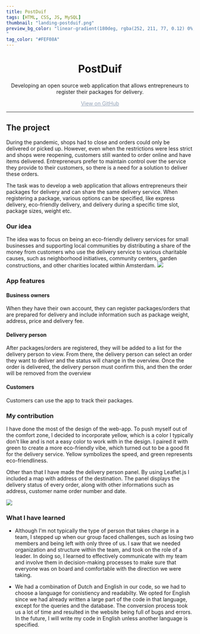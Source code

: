 ```yaml
---
title: PostDuif
tags: [HTML, CSS, JS, MySQL]
thumbnail: "landing-postduif.png"
preview_bg_color: "linear-gradient(180deg, rgba(252, 211, 77, 0.12) 0%, rgba(252, 211, 77, 0.15) 47.92%, rgba(252, 211, 77, 0.2) 100%);
"
tag_color: "#FEF08A"
---
```


<h1 style="text-align: center;">PostDuif </h1>

<div style ="font-size:14px; text-align:center;">
<p> Developing an open source web application that allows entrepreneurs to register their packages for delivery. </p>
<a style ="color:#94a3b8;" href ="https://github.com/lisanne-lin/postduif">View on GitHub</a>
</div>

---

<h2> The project </h2>

During the pandemic, shops had to close and orders could only be delivered or picked up. However, even when the restrictions were less strict and shops were reopening, customers still wanted to order online and have items delivered. Entrepreneurs prefer to maintain control over the service they provide to their customers, so there is a need for a solution to deliver these orders.

The task was to develop a web application that allows entrepreneurs their packages for delivery and can share the same delivery service. When registering a package, various options can be specified, like express delivery, eco-friendly delivery, and delivery during a specific time slot, package sizes, weight etc.

<h3>Our idea</h3>
The idea was to focus on being an eco-friendly delivery services for small businesses and supporting local communities by distributing a share of the money from customers who use the delivery service to various charitable causes, such as neighborhood initiatives, community centers, garden constructions, and other charities located within Amsterdam.
<img src= "images/covers/landing-postduif.png"/>

<h3>App features</h3>

<h4>Business owners</h4>

When they have their own account, they can register packages/orders that are prepared for delivery and include information such as package weight, address, price and delivery fee.

<h4>Delivery person</h4>

After packages/orders are registered, they will be added to a list for the delivery person to view. From there, the delivery person can select an order they want to deliver and the status will change in the overview. Once the order is delivered, the delivery person must confirm this, and then the order will be removed from the overview

<h4>Customers</h4>

Customers can use the app to track their packages.

<h3> My contribution </h3>
I have done the most of the design of the web-app. To push myself out of the comfort zone, I decided to incorporate yellow, which is a color I typically don't like and is not a easy color to work with in the design. I paired it with green to create a more eco-friendly vibe, which turned out to be a good fit for the delivery service. Yellow symbolizes the speed, and green represents eco-friendliness.
<br>

Other than that I have made the delivery person panel. By using Leaflet.js I included a map with address of the destination. The panel displays the delivery status of every order, along with other informations such as address, customer name order number and date.

<img src ="images/covers/postduif_delivery.png">

<h3>What I have learned</h3>

-   Although I'm not typically the type of person that takes charge in a team, I stepped up when our group faced challenges, such as losing two members and being left with only three of us. I saw that we needed organization and structure within the team, and took on the role of a leader. In doing so, I learned to effectively communicate with my team and involve them in decision-making processes to make sure that everyone was on board and comfortable with the direction we were taking.

-   We had a combination of Dutch and English in our code, so we had to choose a language for conistiency and readabilty. We opted for English since we had already written a large part of the code in that language, except for the queries and the database. The conversion process took us a lot of time and resulted in the website being full of bugs and errors. In the future, I will write my code in English unless another language is specified.
